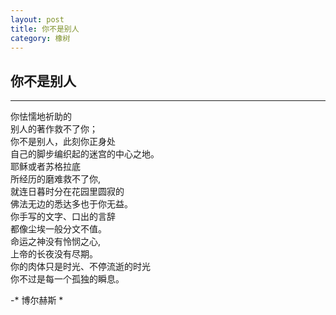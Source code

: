 ```yaml
---
layout: post
title: 你不是别人
category: 橡树
---
```


## 你不是别人

---

你怯懦地祈助的<br/>
别人的著作救不了你；<br/>
你不是别人，此刻你正身处<br/>
自己的脚步编织起的迷宫的中心之地。<br/>
耶稣或者苏格拉底<br/>
所经历的磨难救不了你,<br/>
就连日暮时分在花园里圆寂的<br/>
佛法无边的悉达多也于你无益。<br/>
你手写的文字、口出的言辞<br/>
都像尘埃一般分文不值。<br/>
命运之神没有怜悯之心,<br/>
上帝的长夜没有尽期。<br/>
你的肉体只是时光、不停流逝的时光<br/>
你不过是每一个孤独的瞬息。<br/>

-* 博尔赫斯 *